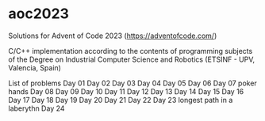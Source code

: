 # aoc2023

Solutions for Advent of Code 2023 (https://adventofcode.com/)

C/C++ implementation according to the contents of programming subjects of the Degree on Industrial Computer Science and Robotics (ETSINF - UPV, Valencia, Spain)

List of problems
Day 01
Day 02
Day 03
Day 04
Day 05
Day 06
Day 07 poker hands
Day 08
Day 09
Day 10
Day 11
Day 12
Day 13
Day 14
Day 15
Day 16
Day 17
Day 18
Day 19
Day 20
Day 21
Day 22
Day 23 longest path in a laberythn
Day 24
